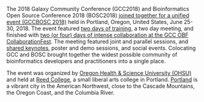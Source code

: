 <slot name="/events/gccbosc2018/header" />

The 2018 Galaxy Community Conference (GCC2018) and Bioinformatics Open Source Conference 2018 (BOSC2018) [joined together for a unified event (GCCBOSC 2018)](https://gccbosc2018.sched.com) held in Portland, Oregon, United States, June 25-30, 2018.  The event featured [two days of training](https://gccbosc2018.sched.com/overview/type/A.+Training), a two day meeting, and finished with [two (or four) days of intense collaboration at the GCC OBF CollaborationFest](https://gccbosc2018.sched.com/overview/type/C.+CollaborationFest).  The meeting featured joint and parallel sessions, and [shared keynotes](/src/events/gccbosc2018/keynotes/index.md), poster and demo sessions, and social events.  Colocating GCC and BOSC brought together the widest possible community of bioinformatics developers and practitioners into a single place.

The event was organized by [Oregon Health & Science University (OHSU)](https://www.ohsu.edu/) and held at [Reed College](http://www.reed.edu/), a small liberal arts college in Portland. [Portland](/src/events/gccbosc2018/venue/index.md) is a vibrant city in the American Northwest, close to the Cascade Mountains, the Oregon Coast, and the Columbia River. 


